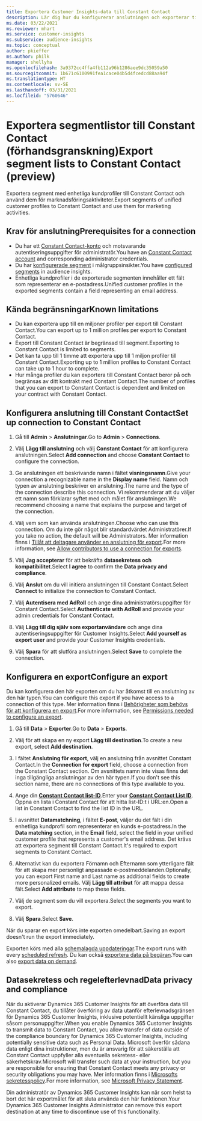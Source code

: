 ```yaml
---
title: Exportera Customer Insights-data till Constant Contact
description: Lär dig hur du konfigurerar anslutningen och exporterar till Constant Contact.
ms.date: 03/22/2021
ms.reviewer: mhart
ms.service: customer-insights
ms.subservice: audience-insights
ms.topic: conceptual
author: pkieffer
ms.author: philk
manager: shellyha
ms.openlocfilehash: 3a9372cc4ffa4fb112a96b1286aee9dc35059a50
ms.sourcegitcommit: 1b671c6100991fea1cace04b5d4fcedcd88aa94f
ms.translationtype: HT
ms.contentlocale: sv-SE
ms.lasthandoff: 03/31/2021
ms.locfileid: "5760646"
---
```

# <a name="export-segment-lists-to-constant-contact-preview"></a><span data-ttu-id="a9a11-103">Exportera segmentlistor till Constant Contact (förhandsgranskning)</span><span class="sxs-lookup"><span data-stu-id="a9a11-103">Export segment lists to Constant Contact (preview)</span></span>

<span data-ttu-id="a9a11-104">Exportera segment med enhetliga kundprofiler till Constant Contact och använd dem för marknadsföringsaktiviteter.</span><span class="sxs-lookup"><span data-stu-id="a9a11-104">Export segments of unified customer profiles to Constant Contact and use them for marketing activities.</span></span> 

## <a name="prerequisites-for-a-connection"></a><span data-ttu-id="a9a11-105">Krav för anslutning</span><span class="sxs-lookup"><span data-stu-id="a9a11-105">Prerequisites for a connection</span></span>

-   <span data-ttu-id="a9a11-106">Du har ett [Constant Contact-konto](https://www.constantcontact.com/account-home) och motsvarande autentiseringsuppgifter för administratör.</span><span class="sxs-lookup"><span data-stu-id="a9a11-106">You have an [Constant Contact account](https://www.constantcontact.com/account-home) and corresponding administrator credentials.</span></span>
-   <span data-ttu-id="a9a11-107">Du har [konfigurerade segment](segments.md) i målgruppsinsikter.</span><span class="sxs-lookup"><span data-stu-id="a9a11-107">You have [configured segments](segments.md) in audience insights.</span></span>
-   <span data-ttu-id="a9a11-108">Enhetliga kundprofiler i de exporterade segmenten innehåller ett fält som representerar en e-postadress.</span><span class="sxs-lookup"><span data-stu-id="a9a11-108">Unified customer profiles in the exported segments contain a field representing an email address.</span></span>

## <a name="known-limitations"></a><span data-ttu-id="a9a11-109">Kända begränsningar</span><span class="sxs-lookup"><span data-stu-id="a9a11-109">Known limitations</span></span>

- <span data-ttu-id="a9a11-110">Du kan exportera upp till en miljoner profiler per export till Constant Contact.</span><span class="sxs-lookup"><span data-stu-id="a9a11-110">You can export up to 1 million profiles per export to Constant Contact.</span></span>
- <span data-ttu-id="a9a11-111">Export till Constant Contact är begränsad till segment.</span><span class="sxs-lookup"><span data-stu-id="a9a11-111">Exporting to Constant Contact is limited to segments.</span></span>
- <span data-ttu-id="a9a11-112">Det kan ta upp till 1 timme att exportera upp till 1 miljon profiler till Constant Contact.</span><span class="sxs-lookup"><span data-stu-id="a9a11-112">Exporting up to 1 million profiles to Constant Contact can take up to 1 hour to complete.</span></span> 
- <span data-ttu-id="a9a11-113">Hur många profiler du kan exportera till Constant Contact beror på och begränsas av ditt kontrakt med Constant Contact.</span><span class="sxs-lookup"><span data-stu-id="a9a11-113">The number of profiles that you can export to Constant Contact is dependent and limited on your contract with Constant Contact.</span></span>

## <a name="set-up-connection-to-constant-contact"></a><span data-ttu-id="a9a11-114">Konfigurera anslutning till Constant Contact</span><span class="sxs-lookup"><span data-stu-id="a9a11-114">Set up connection to Constant Contact</span></span>

1. <span data-ttu-id="a9a11-115">Gå till **Admin** > **Anslutningar**.</span><span class="sxs-lookup"><span data-stu-id="a9a11-115">Go to **Admin** > **Connections**.</span></span>

1. <span data-ttu-id="a9a11-116">Välj **Lägg till anslutning** och välj **Constant Contact** för att konfigurera anslutningen.</span><span class="sxs-lookup"><span data-stu-id="a9a11-116">Select **Add connection** and choose **Constant Contact** to configure the connection.</span></span>

1. <span data-ttu-id="a9a11-117">Ge anslutningen ett beskrivande namn i fältet **visningsnamn**.</span><span class="sxs-lookup"><span data-stu-id="a9a11-117">Give your connection a recognizable name in the **Display name** field.</span></span> <span data-ttu-id="a9a11-118">Namn och typen av anslutning beskriver en anslutning.</span><span class="sxs-lookup"><span data-stu-id="a9a11-118">The name and the type of the connection describe this connection.</span></span> <span data-ttu-id="a9a11-119">Vi rekommenderar att du väljer ett namn som förklarar syftet med och målet för anslutningen.</span><span class="sxs-lookup"><span data-stu-id="a9a11-119">We recommend choosing a name that explains the purpose and target of the connection.</span></span>

1. <span data-ttu-id="a9a11-120">Välj vem som kan använda anslutningen.</span><span class="sxs-lookup"><span data-stu-id="a9a11-120">Choose who can use this connection.</span></span> <span data-ttu-id="a9a11-121">Om du inte gör något blir standardvärdet Administratörer.</span><span class="sxs-lookup"><span data-stu-id="a9a11-121">If you take no action, the default will be Administrators.</span></span> <span data-ttu-id="a9a11-122">Mer information finns i [Tillåt att deltagare använder en anslutning för export](connections.md#allow-contributors-to-use-a-connection-for-exports).</span><span class="sxs-lookup"><span data-stu-id="a9a11-122">For more information, see [Allow contributors to use a connection for exports](connections.md#allow-contributors-to-use-a-connection-for-exports).</span></span>

1. <span data-ttu-id="a9a11-123">Välj **Jag accepterar** för att bekräfta **datasekretess och kompatibilitet**.</span><span class="sxs-lookup"><span data-stu-id="a9a11-123">Select **I agree** to confirm the **Data privacy and compliance**.</span></span>

1. <span data-ttu-id="a9a11-124">Välj **Anslut** om du vill initiera anslutningen till Constant Contact.</span><span class="sxs-lookup"><span data-stu-id="a9a11-124">Select **Connect** to initialize the connection to Constant Contact.</span></span>

1. <span data-ttu-id="a9a11-125">Välj **Autentisera med AdRoll** och ange dina administratörsuppgifter för Constant Contact.</span><span class="sxs-lookup"><span data-stu-id="a9a11-125">Select **Authenticate with AdRoll** and provide your admin credentials for Constant Contact.</span></span> 

1. <span data-ttu-id="a9a11-126">Välj **Lägg till dig själv som exportanvändare** och ange dina autentiseringsuppgifter för Customer Insights.</span><span class="sxs-lookup"><span data-stu-id="a9a11-126">Select **Add yourself as export user** and provide your Customer Insights credentials.</span></span>

1. <span data-ttu-id="a9a11-127">Välj **Spara** för att slutföra anslutningen.</span><span class="sxs-lookup"><span data-stu-id="a9a11-127">Select **Save** to complete the connection.</span></span>

## <a name="configure-an-export"></a><span data-ttu-id="a9a11-128">Konfigurera en export</span><span class="sxs-lookup"><span data-stu-id="a9a11-128">Configure an export</span></span>

<span data-ttu-id="a9a11-129">Du kan konfigurera den här exporten om du har åtkomst till en anslutning av den här typen.</span><span class="sxs-lookup"><span data-stu-id="a9a11-129">You can configure this export if you have access to a connection of this type.</span></span> <span data-ttu-id="a9a11-130">Mer information finns i [Behörigheter som behövs för att konfigurera en export](export-destinations.md#set-up-a-new-export).</span><span class="sxs-lookup"><span data-stu-id="a9a11-130">For more information, see [Permissions needed to configure an export](export-destinations.md#set-up-a-new-export).</span></span>

1. <span data-ttu-id="a9a11-131">Gå till **Data** > **Exporter**.</span><span class="sxs-lookup"><span data-stu-id="a9a11-131">Go to **Data** > **Exports**.</span></span>

1. <span data-ttu-id="a9a11-132">Välj för att skapa en ny export **Lägg till destination**.</span><span class="sxs-lookup"><span data-stu-id="a9a11-132">To create a new export, select **Add destination**.</span></span>

1. <span data-ttu-id="a9a11-133">I fältet **Anslutning för export**, välj en anslutning från avsnittet Constant Contact.</span><span class="sxs-lookup"><span data-stu-id="a9a11-133">In the **Connection for export** field, choose a connection from the Constant Contact section.</span></span> <span data-ttu-id="a9a11-134">Om avsnittets namn inte visas finns det inga tillgängliga anslutningar av den här typen.</span><span class="sxs-lookup"><span data-stu-id="a9a11-134">If you don't see this section name, there are no connections of this type available to you.</span></span>

1. <span data-ttu-id="a9a11-135">Ange din [**Constant Contact list-ID**](https://app.constantcontact.com/pages/contacts/ui#lists).</span><span class="sxs-lookup"><span data-stu-id="a9a11-135">Enter your [**Constant Contact List ID**](https://app.constantcontact.com/pages/contacts/ui#lists).</span></span> <span data-ttu-id="a9a11-136">Öppna en lista i Constant Contact för att hitta list-ID:t i URL:en.</span><span class="sxs-lookup"><span data-stu-id="a9a11-136">Open a list in Constant Contact to find the list ID in the URL.</span></span>

1. <span data-ttu-id="a9a11-137">I avsnittet **Datamatchning**, i fältet **E-post**, väljer du det fält i din enhetliga kundprofil som representerar en kunds e-postadress.</span><span class="sxs-lookup"><span data-stu-id="a9a11-137">In the **Data matching** section, in the **Email** field, select the field in your unified customer profile that represents a customer's email address.</span></span> <span data-ttu-id="a9a11-138">Det krävs att exportera segment till Constant Contact.</span><span class="sxs-lookup"><span data-stu-id="a9a11-138">It's required to export segments to Constant Contact.</span></span>

1. <span data-ttu-id="a9a11-139">Alternativt kan du exportera Förnamn och Efternamn som ytterligare fält för att skapa mer personligt anpassade e-postmeddelanden.</span><span class="sxs-lookup"><span data-stu-id="a9a11-139">Optionally, you can export First name and Last name as additional fields to create more personalized emails.</span></span> <span data-ttu-id="a9a11-140">Välj **Lägg till attribut** för att mappa dessa fält.</span><span class="sxs-lookup"><span data-stu-id="a9a11-140">Select **Add attribute** to map these fields.</span></span>

1. <span data-ttu-id="a9a11-141">Välj de segment som du vill exportera.</span><span class="sxs-lookup"><span data-stu-id="a9a11-141">Select the segments you want to export.</span></span>

1. <span data-ttu-id="a9a11-142">Välj **Spara**.</span><span class="sxs-lookup"><span data-stu-id="a9a11-142">Select **Save**.</span></span>

<span data-ttu-id="a9a11-143">När du sparar en export körs inte exporten omedelbart.</span><span class="sxs-lookup"><span data-stu-id="a9a11-143">Saving an export doesn't run the export immediately.</span></span>

<span data-ttu-id="a9a11-144">Exporten körs med alla [schemalagda uppdateringar](system.md#schedule-tab).</span><span class="sxs-lookup"><span data-stu-id="a9a11-144">The export runs with every [scheduled refresh](system.md#schedule-tab).</span></span> <span data-ttu-id="a9a11-145">Du kan också [exportera data på begäran](export-destinations.md#run-exports-on-demand).</span><span class="sxs-lookup"><span data-stu-id="a9a11-145">You can also [export data on demand](export-destinations.md#run-exports-on-demand).</span></span> 


## <a name="data-privacy-and-compliance"></a><span data-ttu-id="a9a11-146">Datasekretess och regelefterlevnad</span><span class="sxs-lookup"><span data-stu-id="a9a11-146">Data privacy and compliance</span></span>

<span data-ttu-id="a9a11-147">När du aktiverar Dynamics 365 Customer Insights för att överföra data till Constant Contact, du tillåter överföring av data utanför efterlevnadsgränsen för Dynamics 365 Customer Insights, inklusive potentiellt känsliga uppgifter såsom personuppgifter.</span><span class="sxs-lookup"><span data-stu-id="a9a11-147">When you enable Dynamics 365 Customer Insights to transmit data to Constant Contact, you allow transfer of data outside of the compliance boundary for Dynamics 365 Customer Insights, including potentially sensitive data such as Personal Data.</span></span> <span data-ttu-id="a9a11-148">Microsoft överför sådana data enligt dina instruktioner, men du är ansvarig för att säkerställa att Constant Contact uppfyller alla eventuella sekretess- eller säkerhetskrav.</span><span class="sxs-lookup"><span data-stu-id="a9a11-148">Microsoft will transfer such data at your instruction, but you are responsible for ensuring that Constant Contact meets any privacy or security obligations you may have.</span></span> <span data-ttu-id="a9a11-149">Mer information finns i [Microsofts sekretesspolicy](https://go.microsoft.com/fwlink/?linkid=396732).</span><span class="sxs-lookup"><span data-stu-id="a9a11-149">For more information, see [Microsoft Privacy Statement](https://go.microsoft.com/fwlink/?linkid=396732).</span></span>

<span data-ttu-id="a9a11-150">Din administratör av Dynamics 365 Customer Insights kan när som helst ta bort det här exportmålet för att sluta använda den här funktionen.</span><span class="sxs-lookup"><span data-stu-id="a9a11-150">Your Dynamics 365 Customer Insights Administrator can remove this export destination at any time to discontinue use of this functionality.</span></span>
